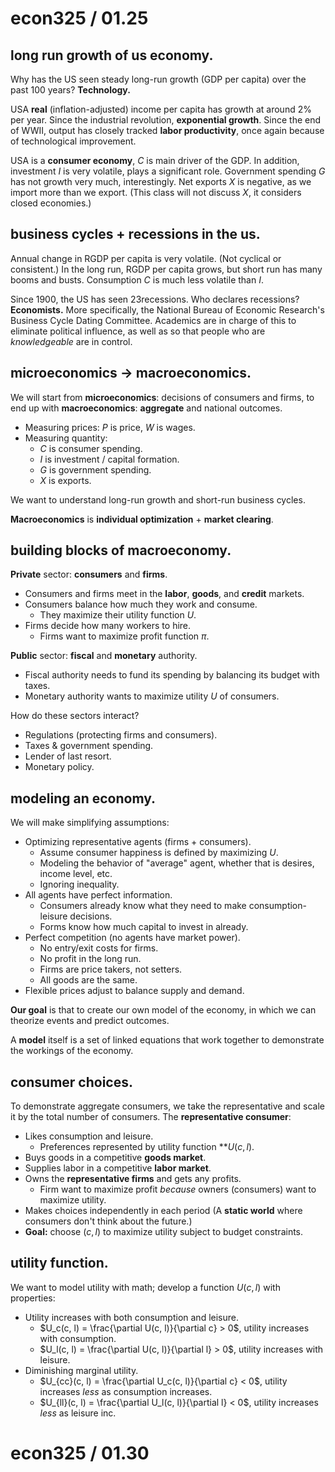 # econ325 / 01.25

## long run growth of us economy.

Why has the US seen steady long-run growth (GDP per capita) over the past 100 years? **Technology.**

USA **real** (inflation-adjusted) income per capita has growth at around $2\%$ per year. Since the industrial revolution, **exponential growth**. Since the end of WWII, output has closely tracked **labor productivity**, once again because of technological improvement.

USA is a **consumer economy**, $C$ is main driver of the GDP. In addition, investment $I$ is very volatile, plays a significant role. Government spending $G$ has not growth very much, interestingly. Net exports $X$ is negative, as we import more than we export. (This class will not discuss $X$​, it considers closed economies.)

## business cycles + recessions in the us.

Annual change in RGDP per capita is very volatile. (Not cyclical or consistent.) In the long run, RGDP per capita grows, but short run has many booms and busts. Consumption $C$ is much less volatile than $I$​.

Since 1900, the US has seen $23$​ recessions. Who declares recessions? **Economists.** More specifically, the National Bureau of Economic Research's Business Cycle Dating Committee. Academics are in charge of this to eliminate political influence, as well as so that people who are *knowledgeable* are in control.

## microeconomics $\rightarrow$ macroeconomics.

We will start from **microeconomics**: decisions of consumers and firms, to end up with **macroeconomics**: **aggregate** and national outcomes.

- Measuring prices: $P$ is price, $W$ is wages.
- Measuring quantity: 
  - $C$ is consumer spending.
  - $I$ is investment / capital formation.
  - $G$ is government spending.
  - $X$ is exports.

We want to understand long-run growth and short-run business cycles.

**Macroeconomics** is **individual optimization** $+$ **market clearing**.

## building blocks of macroeconomy.

**Private** sector: **consumers** and **firms**.

- Consumers and firms meet in the **labor**, **goods**, and **credit** markets. 
- Consumers balance how much they work and consume. 
  - They maximize their utility function $U$.
- Firms decide how many workers to hire. 
  - Firms want to maximize profit function $\pi$.

**Public** sector: **fiscal** and **monetary** authority.

- Fiscal authority needs to fund its spending by balancing its budget with taxes.
- Monetary authority wants to maximize utility $U$ of consumers.

How do these sectors interact?

- Regulations (protecting firms and consumers).
- Taxes & government spending.
- Lender of last resort.
- Monetary policy.

## modeling an economy.

We will make simplifying assumptions:

- Optimizing representative agents (firms + consumers).
  - Assume consumer happiness is defined by maximizing $U$.
  - Modeling the behavior of "average" agent, whether that is desires, income level, etc.
  - Ignoring inequality.
- All agents have perfect information.
  - Consumers already know what they need to make consumption-leisure decisions.
  - Forms know how much capital to invest in already.
- Perfect competition (no agents have market power).
  - No entry/exit costs for firms.
  - No profit in the long run.
  - Firms are price takers, not setters.
  - All goods are the same.
- Flexible prices adjust to balance supply and demand.

**Our goal** is that to create our own model of the economy, in which we can theorize events and predict outcomes.

A **model** itself is a set of linked equations that work together to demonstrate the workings of the economy.

## consumer choices.

To demonstrate aggregate consumers, we take the representative and scale it by the total number of consumers. The **representative consumer**:

- Likes consumption and leisure. 
  - Preferences represented by utility function **$U(c, l)$​.
- Buys goods in a competitive **goods market**.
- Supplies labor in a competitive **labor market**.
- Owns the **representative firms** and gets any profits.
  - Firm want to maximize profit *because* owners (consumers) want to maximize utility.
- Makes choices independently in each period (A **static world** where consumers don't think about the future.)
- **Goal:** choose $(c, l)$​​ to maximize utility subject to budget constraints.

## utility function.

We want to model utility with math; develop a function $U(c, l)$ with properties:

- Utility increases with both consumption and leisure.
  - $U_c(c, l) = \frac{\partial U(c, l)}{\partial c} > 0$​, utility increases with consumption.
  - $U_l(c, l) = \frac{\partial U(c, l)}{\partial l} > 0$, utility increases with leisure.
- Diminishing marginal utility.
  - $U_{cc}(c, l) = \frac{\partial U_c(c, l)}{\partial c} < 0$​, utility increases *less* as consumption increases.
  - $U_{ll}(c, l) = \frac{\partial U_l(c, l)}{\partial l} < 0$, utility increases *less* as leisure inc.

# econ325 / 01.30

